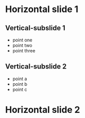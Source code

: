 # Horizontal slide 1

## Vertical-subslide 1

-   point one
-   point two
-   point three

## Vertical-subslide 2

-   point a
-   point b
-   point c

# Horizontal slide 2
